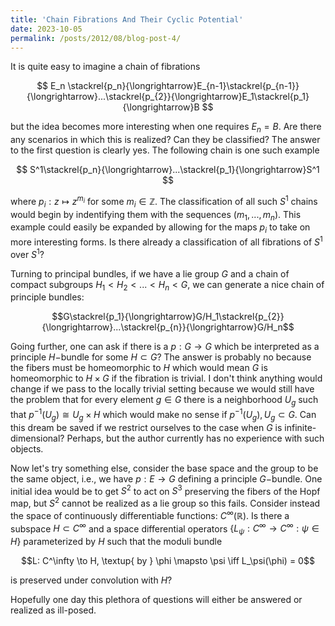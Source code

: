 ```yaml
---
title: 'Chain Fibrations And Their Cyclic Potential'
date: 2023-10-05
permalink: /posts/2012/08/blog-post-4/
---
```


It is quite easy to imagine a chain of fibrations 

$$
E_n \stackrel{p_n}{\longrightarrow}E_{n-1}\stackrel{p_{n-1}}{\longrightarrow}...\stackrel{p_{2}}{\longrightarrow}E_1\stackrel{p_1}{\longrightarrow}B
$$

but the idea becomes more interesting when one requires $E_n=B$. Are there any scenarios in which this is realized? Can they be classified? The answer to the first question is clearly yes. The following chain is one such example

$$
S^1\stackrel{p_n}{\longrightarrow}...\stackrel{p_1}{\longrightarrow}S^1
$$

where $p_i: z\mapsto z^{m_i}$ for some $m_i\in \mathbb{Z}$. The classification of all such $S^1$ chains would begin by indentifying them with the sequences $(m_1,...,m_n)$. This example could easily be expanded by allowing for the maps $p_i$ to take on more interesting forms. Is there already a classification of all fibrations of $S^1$ over $S^1$?

Turning to principal bundles, if we have a lie group $G$ and a chain of compact subgroups $H_1 < H_2 < ... < H_n < G$, we can generate a nice chain of principle bundles:

$$G\stackrel{p_1}{\longrightarrow}G/H_1\stackrel{p_{2}}{\longrightarrow}...\stackrel{p_{n}}{\longrightarrow}G/H_n$$

Going further, one can ask if there is a $p: G\to G$ which be interpreted as a principle $H-$bundle for some $H\subset G$? The answer is probably no because the fibers must be homeomorphic to $H$ which would mean $G$ is homeomorphic to $H\times G$ if the fibration is trivial. I don't think anything would change if we pass to the locally trivial setting because we would still have the problem that for every element $g\in G$ there is a neighborhood $U_g$ such that $p^{-1}(U_g)\cong U_g \times H$ which would make no sense if $p^{-1}(U_g),U_g \subset G$. Can this dream be saved if we restrict ourselves to the case when $G$ is infinite-dimensional? Perhaps, but the author currently has no experience with such objects.

Now let's try something else, consider the base space and the group to be the same object, i.e., we have $p: E\to G$ defining a principle $G-$bundle. One initial idea would be to get $S^2$ to act on $S^3$ preserving the fibers of the Hopf map, but $S^2$ cannot be realized as a lie group so this fails. Consider instead the space of continuously differentiable functions: $C^\infty (\mathbb{R})$. Is there a subspace $H\subset C^\infty$ and a space differential operators $\{L_\psi: C^\infty \to C^\infty: \psi \in H\}$ parameterized by $H$ such that the moduli bundle 

$$L: C^\infty \to H, \textup{ by }  \phi \mapsto \psi \iff L_\psi(\phi) = 0$$ 

is preserved under convolution with $H$? 

Hopefully one day this plethora of questions will either be answered or realized as ill-posed.




